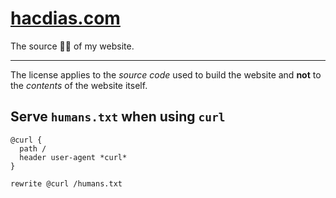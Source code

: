 # [hacdias.com](https://hacdias.com)

The source 🧙‍♂️ of my website.

---

The license applies to the _source code_ used to build the website and **not**
to the _contents_ of the website itself.

## Serve `humans.txt` when using `curl`

```caddy
@curl {
  path /
  header user-agent *curl*
}

rewrite @curl /humans.txt
```
